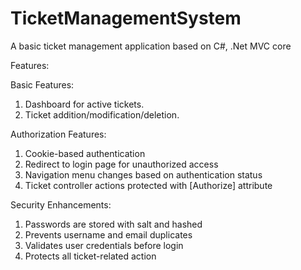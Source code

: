 # TicketManagementSystem
A basic ticket management application based on C#, .Net MVC core

Features:

Basic Features:
1. Dashboard for active tickets.
2. Ticket addition/modification/deletion.
   
Authorization Features:
1. Cookie-based authentication
2. Redirect to login page for unauthorized access
3. Navigation menu changes based on authentication status
4. Ticket controller actions protected with [Authorize] attribute

Security Enhancements:
1. Passwords are stored with salt and hashed
2. Prevents username and email duplicates
3. Validates user credentials before login
4. Protects all ticket-related action



